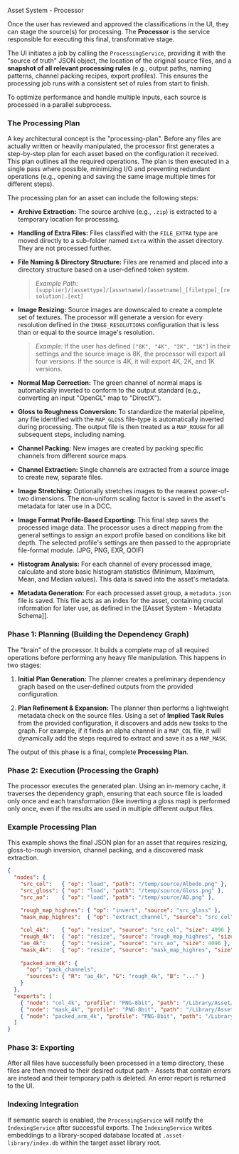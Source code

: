 Asset System - Processor

Once the user has reviewed and approved the classifications in the UI, they can stage the source(s) for processing. The **Processor** is the service responsible for executing this final, transformative stage.

The UI initiates a job by calling the `ProcessingService`, providing it with the "source of truth" JSON object, the location of the original source files, and a **snapshot of all relevant processing rules** (e.g., output paths, naming patterns, channel packing recipes, export profiles). This ensures the processing job runs with a consistent set of rules from start to finish.

To optimize performance and handle multiple inputs, each source is processed in a parallel subprocess.

### The Processing Plan

A key architectural concept is the "processing-plan". Before any files are actually written or heavily manipulated, the processor first generates a step-by-step plan for each asset based on the configuration it received. This plan outlines all the required operations. The plan is then executed in a single pass where possible, minimizing I/O and preventing redundant operations (e.g., opening and saving the same image multiple times for different steps).

The processing plan for an asset can include the following steps:

- **Archive Extraction:** The source archive (e.g., `.zip`) is extracted to a temporary location for processing.
    
- **Handling of Extra Files:** Files classified with the `FILE_EXTRA` type are moved directly to a sub-folder named `Extra` within the asset directory. They are not processed further.
    
- **File Naming & Directory Structure:** Files are renamed and placed into a directory structure based on a user-defined token system.
    
    > _Example Path:_ `[supplier]/[assettype]/[assetname]/[assetname]_[filetype]_[resolution].[ext]`
    
- **Image Resizing:** Source images are downscaled to create a complete set of textures. The processor will generate a version for every resolution defined in the `IMAGE_RESOLUTIONS` configuration that is less than or equal to the source image's resolution.
    
    > _Example:_ If the user has defined `["8K", "4K", "2K", "1K"]` in their settings and the source image is 8K, the processor will export all four versions. If the source is 4K, it will export 4K, 2K, and 1K versions.
    
- **Normal Map Correction:** The green channel of normal maps is automatically inverted to conform to the output standard (e.g., converting an input "OpenGL" map to "DirectX").
    
- **Gloss to Roughness Conversion:** To standardize the material pipeline, any file identified with the `MAP_GLOSS` file-type is automatically inverted during processing. The output file is then treated as a `MAP_ROUGH` for all subsequent steps, including naming.
    
- **Channel Packing:** New images are created by packing specific channels from different source maps.
    
- **Channel Extraction:** Single channels are extracted from a source image to create new, separate files.
    
- **Image Stretching:** Optionally stretches images to the nearest power-of-two dimensions. The non-uniform scaling factor is saved in the asset's metadata for later use in a DCC.
    
- **Image Format Profile-Based Exporting:** This final step saves the processed image data. The processor uses a direct mapping from the general settings to assign an export profile based on conditions like bit depth. The selected profile's settings are then passed to the appropriate file-format module. (JPG, PNG, EXR, QOIF)
    
- **Histogram Analysis:** For each channel of every processed image, calculate and store basic histogram statistics (Minimum, Maximum, Mean, and Median values). This data is saved into the asset's metadata.
    
- **Metadata Generation:** For each processed asset group, a `metadata.json` file is saved. This file acts as an index for the asset, containing crucial information for later use, as defined in the [[Asset System - Metadata Schema]].
    

### Phase 1: Planning (Building the Dependency Graph)

The "brain" of the processor. It builds a complete map of all required operations before performing any heavy file manipulation. This happens in two stages:

1. **Initial Plan Generation:** The planner creates a preliminary dependency graph based on the user-defined outputs from the provided configuration.
    
2. **Plan Refinement & Expansion:** The planner then performs a lightweight metadata check on the source files. Using a set of **Implied Task Rules** from the provided configuration, it discovers and adds new tasks to the graph. For example, if it finds an alpha channel in a `MAP_COL` file, it will dynamically add the steps required to extract and save it as a `MAP_MASK`.
    

The output of this phase is a final, complete **Processing Plan**.

### Phase 2: Execution (Processing the Graph)

The processor executes the generated plan. Using an in-memory cache, it traverses the dependency graph, ensuring that each source file is loaded only once and each transformation (like inverting a gloss map) is performed only once, even if the results are used in multiple different output files.

### Example Processing Plan

This example shows the final JSON plan for an asset that requires resizing, gloss-to-rough inversion, channel packing, and a discovered mask extraction.

```json
{
  "nodes": {
    "src_col":   { "op": "load", "path": "/temp/source/Albedo.png" },
    "src_gloss": { "op": "load", "path": "/temp/source/Gloss.png" },
    "src_ao":    { "op": "load", "path": "/temp/source/AO.png" },
    
    "rough_map_highres": { "op": "invert", "source": "src_gloss" },
    "mask_map_highres":  { "op": "extract_channel", "source": "src_col", "channel": "A" },

    "col_4k":    { "op": "resize", "source": "src_col", "size": 4096 },
    "rough_4k":  { "op": "resize", "source": "rough_map_highres", "size": 4096 },
    "ao_4k":     { "op": "resize", "source": "src_ao", "size": 4096 },
    "mask_4k":   { "op": "resize", "source": "mask_map_highres", "size": 4096 },
    
    "packed_arm_4k": {
      "op": "pack_channels",
      "sources": { "R": "ao_4k", "G": "rough_4k", "B": "..." }
    }
  },
  "exports": [
    { "node": "col_4k", "profile": "PNG-8bit", "path": "/Library/Asset/asset_col_4k.png"},
    { "node": "mask_4k", "profile": "PNG-8bit", "path": "/Library/Asset/asset_mask_4k.png"},
    { "node": "packed_arm_4k", "profile": "PNG-8bit", "path": "/Library/Asset/asset_arm_4k.png"}
  ]
}
```

### Phase 3: Exporting

After all files have successfully been processed in a temp directory, these files are then moved to their desired output path - Assets that contain errors are instead and their temporary path is deleted. An error report is returned to the UI.

### Indexing Integration

If semantic search is enabled, the `ProcessingService` will notify the `IndexingService` after successful exports. The `IndexingService` writes embeddings to a library-scoped database located at `.asset-library/index.db` within the target asset library root.
